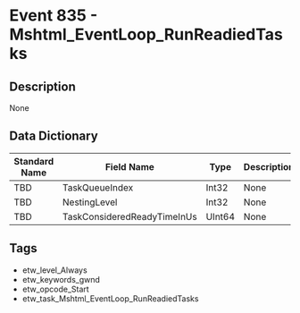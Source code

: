 # Event 835 - Mshtml_EventLoop_RunReadiedTasks

## Description
None

## Data Dictionary
|Standard Name|Field Name|Type|Description|Sample Value|
|---|---|---|---|---|
|TBD|TaskQueueIndex|Int32|None|`None`|
|TBD|NestingLevel|Int32|None|`None`|
|TBD|TaskConsideredReadyTimeInUs|UInt64|None|`None`|

## Tags
* etw_level_Always
* etw_keywords_gwnd
* etw_opcode_Start
* etw_task_Mshtml_EventLoop_RunReadiedTasks